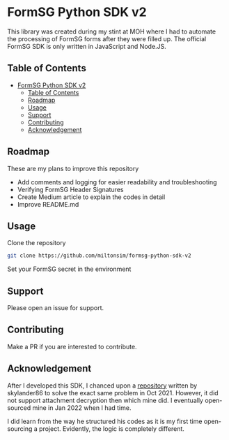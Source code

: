 # FormSG Python SDK v2

This library was created during my stint at MOH where I had to automate the processing of FormSG forms after they were filled up. The official FormSG SDK is only written in JavaScript and Node.JS.

## Table of Contents

- [FormSG Python SDK v2](#formsg-python-sdk-v2)
  - [Table of Contents](#table-of-contents)
  - [Roadmap](#roadmap)
  - [Usage](#usage)
  - [Support](#support)
  - [Contributing](#contributing)
  - [Acknowledgement](#acknowledgement)

## Roadmap

These are my plans to improve this repository
- Add comments and logging for easier readability and troubleshooting 
- Verifying FormSG Header Signatures
- Create Medium article to explain the codes in detail
- Improve README.md

## Usage

Clone the repository

```sh
git clone https://github.com/miltonsim/formsg-python-sdk-v2
```

Set your FormSG secret in the environment 

## Support

Please open an issue for support.

## Contributing

Make a PR if you are interested to contribute.

## Acknowledgement
After I developed this SDK, I chanced upon a [repository](https://github.com/fivehealth/formsg-python-sdk) written by skylander86 to solve the exact same problem in Oct 2021. However, it did not support attachment decryption then which mine did. I eventually open-sourced mine in Jan 2022 when I had time.

I did learn from the way he structured his codes as it is my first time open-sourcing a project. Evidently, the logic is completely different.